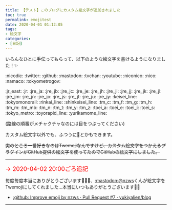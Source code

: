 ```yaml
---
title: 【テスト】このブログにカスタム絵文字が追加されました
toc: true
permalink: emojitest
date: 2020-04-01 01:12:05
tags:
- 絵文字
categories:
- [日記]
---
```

いろんなひとに手伝ってもらって、以下のような絵文字を書けるようになりました！:sparkles:

:nicodic: :twitter: :github: :mastodon: :tvchan: :youtube: :niconico: :nico: :namaco: :tokyometrogov:

:jr_east: :jr: :jre_ja: :jre_jb: :jre_jc: :jre_je: :jre_jh: :jre_ji: :jre_jj: :jre_jk: :jre_jl: :jre_jm: :jre_jn: :jre_jo: :jre_js: :jre_jt: :jre_ju: :jre_jy: :keisei_line: :tokyomonorail: :rinkai_line: :shinkeisei_line: :tm_c: :tm_f: :tm_g: :tm_h: :tm_m: :tm_mb: :tm_n: :tm_t: :tm_y: :tm_z: :toei_a: :toei_e: :toei_i: :toei_s: :tokyo_metro: :toyorapid_line: :yurikamome_line:

(路線の順番がメチャクチャなのには目をつぶってください)

カスタム絵文字以外でも、ふつうに:thinking:とかもできます。

~~実のところ一番好きなのはTwemojiなんですけど、カスタム絵文字をつかえるプラグインがGitHub提供の絵文字を使ってたのでGitHubの絵文字にしました。~~

---

<span style="color: red; font-size:1.3em;"> → 2020-04-02 20:00ごろ追記</span>

毎度毎度本当にありがとうございます:bow::bow::bow:、[:mastodon:@nzws](https://don.nzws.me/@nzws)くんが絵文字をTwemojiにしてくれました…本当にいつもありがとうございます:bow::bow:

- [:github: Improve emoji by nzws · Pull Request #7 · yukiyalien/blog](https://github.com/yukiyalien/blog/pull/7)

---